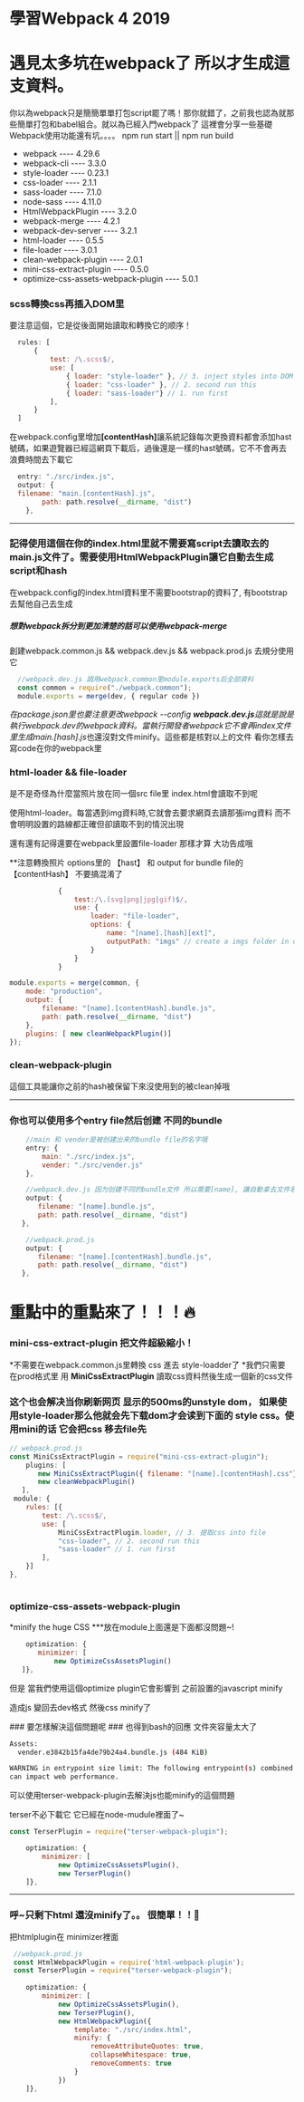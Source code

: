 
# 學習Webpack 4 2019
# 遇見太多坑在webpack了 所以才生成這支資料。
你以為webpack只是簡簡單單打包script罷了嗎！那你就錯了，之前我也認為就那些簡單打包和babel組合。就以為已經入門webpack了
這裡會分享一些基礎Webpack使用功能還有坑。。。。
npm run start || npm run build

 * webpack ---- 4.29.6
 * webpack-cli ---- 3.3.0
 * style-loader ---- 0.23.1
 * css-loader ---- 2.1.1
 * sass-loader ---- 7.1.0
 * node-sass ---- 4.11.0
 * HtmlWebpackPlugin ---- 3.2.0
 * webpack-merge ---- 4.2.1
 * webpack-dev-server ---- 3.2.1
 * html-loader ---- 0.5.5
 * file-loader ---- 3.0.1
 * clean-webpack-plugin ---- 2.0.1
 * mini-css-extract-plugin ---- 0.5.0
 * optimize-css-assets-webpack-plugin ---- 5.0.1
 
 

### scss轉換css再插入DOM里
要注意這個，它是從後面開始讀取和轉換它的顺序！



``` javascript
  rules: [
      {
          test: /\.scss$/,
          use: [
              { loader: "style-loader" }, // 3. inject styles into DOM
              { loader: "css-loader" }, // 2. second run this
              { loader: "sass-loader"} // 1. run first
          ],
      }
  ]

```

<p>在webpack.config里增加<strong>[contentHash]</strong>讓系統記錄每次更換資料都會添加hast號碼，如果遊覽器已經這網頁下載后，過後還是一樣的hast號碼，它不不會再去浪費時間去下載它</p>

``` javascript
  entry: "./src/index.js",
  output: {
  filename: "main.[contentHash].js",
        path: path.resolve(__dirname, "dist")
    },  
 ```

----------------
### 記得使用這個在你的index.html里就不需要寫script去讀取去的main.js文件了。需要使用HtmlWebpackPlugin讓它自動去生成script和hash
<p>在webpack.config的index.html資料里不需要bootstrap的資料了, 有bootstrap去幫他自己去生成</p>

##### 想對webpack拆分到更加清楚的話可以使用webpack-merge
<p>創建webpack.common.js && webpack.dev.js && webpack.prod.js 去規分使用它</p>

``` javascript
  //webpack.dev.js 調用webpack.common里module.exports后全部資料
  const common = require("./webpack.common");
  module.exports = merge(dev, { regular code }) 
```

*在package.json里也要注意更改webpack --config <strong>webpack.dev.js</strong>這就是說是執行webpack.dev的webpack資料。當執行開發者webpack它不會再index文件里生成main.[hash].js*也還沒對文件minify。這些都是核對以上的文件 看你怎樣去寫code在你的webpack里


### html-loader && file-loader
<p>是不是奇怪為什麼當照片放在同一個src file里 index.html會讀取不到呢</p>
<p>使用html-loader。每當遇到img資料時,它就會去要求網頁去讀那張img資料 而不會明明設置的路線都正確但卻讀取不到的情況出現</p>
<p>還有還有記得還要在webpack里設置file-loader 那樣才算 大功告成哦</p>

**注意轉換照片 options里的 【hast】 和 output for bundle file的【contentHash】 不要搞混淆了

``` javascript
            {
                test:/\.(svg|png|jpg|gif)$/,
                use: {
                    loader: "file-loader",
                    options: {
                        name: "[name].[hash][ext]",
                        outputPath: "imgs" // create a imgs folder in dist folder
                    }
                }
            }
```
``` javascript
module.exports = merge(common, {
    mode: "production",
    output: {
        filename: "[name].[contentHash].bundle.js",
        path: path.resolve(__dirname, "dist")
    },
    plugins: [ new cleanWebpackPlugin()]
});
```


### clean-webpack-plugin
<p>這個工具能讓你之前的hash被保留下來沒使用到的被clean掉哦</p>

----------

### 你也可以使用多个entry file然后创建 不同的bundle

``` javascript
    //main 和 vender是被创建出来的bundle file的名字哦
    entry: {
        main: "./src/index.js",
        vender: "./src/vender.js"
    },
 ```
 ``` javascript
     //webpack.dev.js 因为创建不同的bundle文件 所以需要[name], 讓自動拿去文件名才不會混淆
     output: {
        filename: "[name].bundle.js",
        path: path.resolve(__dirname, "dist")
    },
 ```
 
 ``` javascript
     //webpack.prod.js 
     output: {
        filename: "[name].[contentHash].bundle.js",
        path: path.resolve(__dirname, "dist")
    },
 ```
 # 重點中的重點來了！！！:fire:
 ### mini-css-extract-plugin 把文件超級縮小！
 
 *不需要在webpack.common.js里轉換 css 進去 style-loadder了
 *我們只需要 在prod格式里 用 **MiniCssExtractPlugin** 讀取css資料然後生成一個新的css文件
 ### 这个也会解决当你刷新网页 显示的500ms的unstyle dom， 如果使用style-loader那么他就会先下载dom才会读到下面的 style css。使用mini的话 它会把css 移去file先
 ``` javascript
 // webpack.prod.js
 const MiniCssExtractPlugin = require("mini-css-extract-plugin");
     plugins: [ 
        new MiniCssExtractPlugin({ filename: "[name].[contentHash].css"}), 
        new cleanWebpackPlugin()
    ],
  module: {
     rules: [{
         test: /\.scss$/,
         use: [
             MiniCssExtractPlugin.loader, // 3. 提取css into file
             "css-loader", // 2. second run this
             "sass-loader" // 1. run first
         ],
     }]
 },
    
 ```
 ### optimize-css-assets-webpack-plugin
 *minify the huge CSS ***放在module上面還是下面都沒問題~! 
 ``` javascript
     optimization: {
        minimizer: [
            new OptimizeCssAssetsPlugin()
    ]},
```
<p>但是 當我們使用這個optimize plugin它會影響到 之前設置的javascript minify</p>
<p>造成js 變回去dev格式 然後css minify了</p>
 ### 要怎樣解決這個問題呢
 ### 也得到bash的回應 文件夾容量太大了

``` bash
Assets:
  vender.e3842b15fa4de79b24a4.bundle.js (484 KiB)

WARNING in entrypoint size limit: The following entrypoint(s) combined asset size exceeds the recommended limit (244 KiB). This
can impact web performance.
```
<p>可以使用terser-webpack-plugin去解決js也能minify的這個問題</p>
<p>terser不必下載它 它已經在node-mudule裡面了~</p>

``` javascript
const TerserPlugin = require("terser-webpack-plugin");

    optimization: {
        minimizer: [
            new OptimizeCssAssetsPlugin(),
            new TerserPlugin()
    ]},
```
-------


### 呼~只剩下html 還沒minify了。。 很簡單！！:rocket:

<p>把htmlplugin在 minimizer裡面</p>

```javascript
 //webpack.prod.js
 const HtmlWebpackPlugin = require('html-webpack-plugin');
 const TerserPlugin = require("terser-webpack-plugin");
 
    optimization: {
        minimizer: [
            new OptimizeCssAssetsPlugin(),
            new TerserPlugin(),
            new HtmlWebpackPlugin({
                template: "./src/index.html",
                minify: {
                    removeAttributeQuotes: true,
                    collapseWhitespace: true,
                    removeComments: true
                }
            })
    ]},
```



 
 

 
 

 

